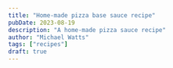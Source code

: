 ```yaml
---
title: "Home-made pizza base sauce recipe"
pubDate: 2023-08-19
description: "A home-made pizza sauce recipe"
author: "Michael Watts"
tags: ["recipes"]
draft: true
---
```

